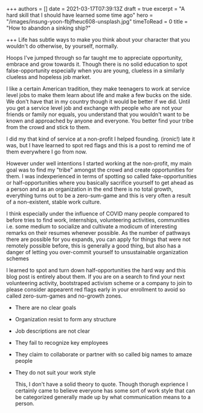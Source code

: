 +++
authors = []
date = 2021-03-17T07:39:13Z
draft = true
excerpt = "A hard skill that I should have learned some time ago"
hero = "/images/insung-yoon-fbjfheuc608-unsplash.jpg"
timeToRead = 0
title = "How to abandon a sinking ship?"

+++
Life has subtle ways to make you think about your character that you wouldn't do otherwise, by yourself, normally.

Hoops I've jumped through so far taught me to appreciate opportunity, embrace and grow towards it. Though there is no solid education to spot false-opportunity especially when you are young, clueless in a similarly clueless and hopeless job market.

I like a certain American tradition, they make teenagers to work at service level jobs to make them learn about life and make a few bucks on the side. We don't have that in my country though it would be better if we did. Until you get a service level job and exchange with people who are not your friends or family nor equals, you understand that you wouldn't want to be known and approached by anyone and everyone. You better find your tribe from the crowd and stick to them.

I did my that kind of service at a non-profit I helped founding. (ironic!) late it was, but I have learned to spot red flags and this is a post to remind me of them everywhere I go from now. 

However under well intentions I started working at the non-profit, my main goal was to find my "tribe" amongst the crowd and create opportunities for them. I was indexperienced in terms of spotting so called fake-opportunities or half-opportunities where you basically sacrifice yourself to get ahead as a person and as an organization in the end there is no total growth, everything turns out to be a zero-sum-game and this is very often a result of a non-existent, stable work culture. 

I think especially under the influence of COVID many people compared to before tries to find work, internships, volunteering activities, communities i.e. some medium to socialize and cultivate a modicum of interesting remarks on their resumes whenever possible. As the number of pathways there are possible for you expands, you can apply for things that were not remotely possible before, this is generally a good thing, but also has a danger of letting you over-commit yourself to unsustainable organization schemes 

I learned to spot and turn down half-opportunities the hard way and this blog post is entirely about them. If you are on a search to find your next volunteering activity, bootstraped activism scheme or a company to join to please consider appearent red flags early in your enrollment to avoid so called zero-sum-games and no-growth zones.

* There are no clear goals
* Organization resist to form any structure
* Job descriptions are not clear
* They fail to recognize key employees


* They claim to collaborate or partner with so called big names to amaze people


* They do not suit your work style

  This, I don't have a solid theory to quote. Though thorugh exprience I certainly came to believe everyone has some sort of work style that can be categorized generally made up  by what communication means to a person.